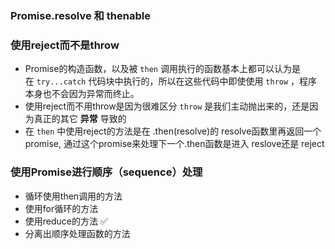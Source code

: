 ### Promise.resolve 和 thenable

### 使用reject而不是throw
- Promise的构造函数，以及被 `then` 调用执行的函数基本上都可以认为是在 `try...catch` 代码块中执行的，所以在这些代码中即使使用 `throw` ，程序本身也不会因为异常而终止。
- 使用reject而不用throw是因为很难区分 `throw` 是我们主动抛出来的，还是因为真正的其它 **异常** 导致的
- 在 `then` 中使用reject的方法是在 .then(resolve)的 resolve函数里再返回一个promise, 通过这个promise来处理下一个.then函数是进入 reslove还是 reject


### 使用Promise进行顺序（sequence）处理

-   循环使用then调用的方法
-   使用for循环的方法
-   使用reduce的方法  ✅
-   分离出顺序处理函数的方法

